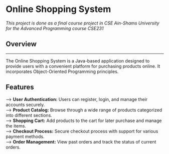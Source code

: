 # Online Shopping System

*This project is done as a final course project in CSE Ain-Shams University for the Advanced Programming course CSE231*

## Overview
   --------
The Online Shopping System is a Java-based application designed to provide users with a convenient platform for purchasing products online. It incorporates Object-Oriented Programming principles.

## Features

--> **User Authentication:** Users can register, login, and manage their accounts securely.<br>
--> **Product Catalog:** Browse through a wide range of products categorized into different sections.<br>
--> **Shopping Cart:** Add products to the cart for later purchase and manage the items.<br>
--> **Checkout Process:** Secure checkout process with support for various payment methods.<br>
--> **Order Management:** View past orders and track the status of current orders.
